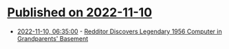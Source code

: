 # [Published on 2022-11-10](index.md)

* [2022-11-10, 06:35:00](https://soylentnews.org/article.pl?sid=22/11/09/1842236&from=rss) - [Redditor Discovers Legendary 1956 Computer in Grandparents' Basement](https://soylentnews.org/article.pl?sid=22/11/09/1842236&from=rss)
